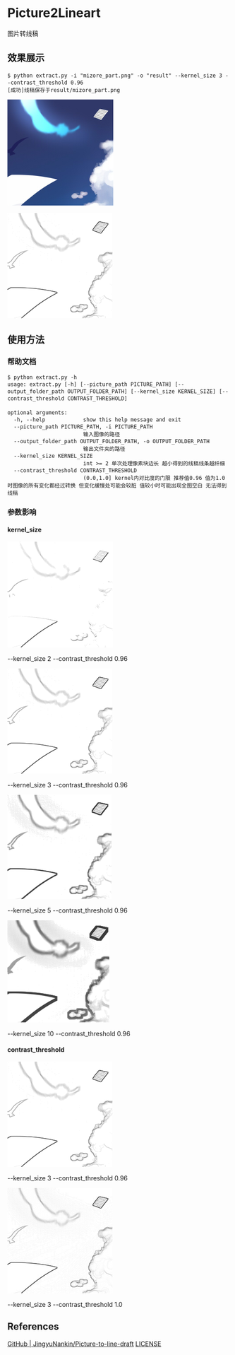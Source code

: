 # Picture2Lineart

图片转线稿

## 效果展示

```
$ python extract.py -i "mizore_part.png" -o "result" --kernel_size 3 --contrast_threshold 0.96
[成功]线稿保存于result/mizore_part.png
```

![](images/mizore_part.png)

![](images/mizore_part_3_0.96.png)

## 使用方法

### 帮助文档

```
$ python extract.py -h                                                                   
usage: extract.py [-h] [--picture_path PICTURE_PATH] [--output_folder_path OUTPUT_FOLDER_PATH] [--kernel_size KERNEL_SIZE] [--contrast_threshold CONTRAST_THRESHOLD]

optional arguments:
  -h, --help            show this help message and exit
  --picture_path PICTURE_PATH, -i PICTURE_PATH
                        输入图像的路径
  --output_folder_path OUTPUT_FOLDER_PATH, -o OUTPUT_FOLDER_PATH
                        输出文件夹的路径
  --kernel_size KERNEL_SIZE
                        int >= 2 单次处理像素块边长 越小得到的线稿线条越纤细
  --contrast_threshold CONTRAST_THRESHOLD
                        (0.0,1.0] kernel内对比度的门限 推荐值0.96 值为1.0时图像的所有变化都经过转换 但变化缓慢处可能会较脏 值较小时可能出现全图空白 无法得到线稿
```

### 参数影响

#### kernel_size

![](images/mizore_part_2_0.96.png)

--kernel_size 2 --contrast_threshold 0.96

![](images/mizore_part_3_0.96.png)

--kernel_size 3 --contrast_threshold 0.96

![](images/mizore_part_5_0.96.png)

--kernel_size 5 --contrast_threshold 0.96

![](images/mizore_part_10_0.96.png)

--kernel_size 10 --contrast_threshold 0.96

#### contrast_threshold

![](images/mizore_part_3_0.96.png)

--kernel_size 3 --contrast_threshold 0.96

![](images/mizore_part_3_1.0.png)

--kernel_size 3 --contrast_threshold 1.0

## References

[GitHub | JingyuNankin/Picture-to-line-draft](https://github.com/JingyuNankin/Picture-to-line-draft) [LICENSE](https://github.com/JingyuNankin/Picture-to-line-draft/issues/1)
